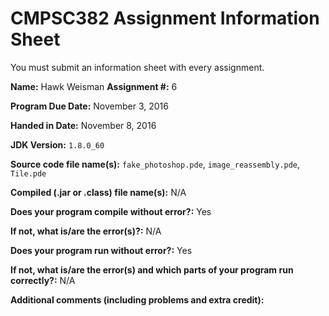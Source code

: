 # CMPSC382 Assignment Information Sheet

You must submit an information sheet with every assignment.

**Name:** Hawk Weisman **Assignment #:** 6

**Program Due Date:** November 3, 2016

**Handed in Date:** November 8, 2016

**JDK Version:** `1.8.0_60`

**Source code file name(s):** `fake_photoshop.pde`, `image_reassembly.pde`, `Tile.pde`

**Compiled (.jar or .class) file name(s):** N/A

**Does your program compile without error?:** Yes

**If not, what is/are the error(s)?:** N/A

**Does your program run without error?:**  Yes

**If not, what is/are the error(s) and which parts of your program run correctly?:** N/A

**Additional comments (including problems and extra credit):**

